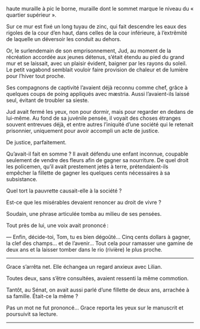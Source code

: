 haute muraille à pic le borne, muraille dont le sommet marque le niveau du « quartier supérieur ». 

Sur ce mur est fixé un long tuyau de zinc, qui fait descendre les eaux
des rigoles de la cour d’en haut, dans celles de la cour inférieure, à l’extrêmité de laquelle un déversoir les conduit au dehors.

Or, le surlendemain de son emprisonnement, Jud, au moment de la
récréation accordée aux jeunes détenus, s’était étendu au pied du grand mur et se laissait, avec un plaisir évident, baigner par les rayons du soleil. Le petit vagabond semblait vouloir faire provision de chaleur et de lumière pour l’hiver tout proche.

Ses compagnons de captivité l’avaient déjà reconnu comme chef, grâce à
quelques coups de poing appliqués avec mæstria. Aussi l’avaient-ils laissé seul, évitant de troubler sa sieste.

Jud avait fermé les yeux, non pour dormir, mais pour regarder en dedans de lui-même. Au fond de sa juvénile pensée, il voyait des choses étranges souvent entrevues déjà, et entre autres l’iniquité d’une société qui le retenait prisonnier, uniquement pour avoir accompli un acte de justice.

De justice, parfaitement.

Qu’avait-il fait en somme ? Il avait défendu une enfant inconnue, coupable seulement de vendre des fleurs afin de gagner sa nourriture. De quel droit les policemen, qu’il avait prestement jetés à terre, prétendaient-ils empêcher la fillette de gagner les quelques cents nécessaires à sa subsistance.

Quel tort la pauvrette causait-elle à la société ?

Est-ce que les misérables devaient renoncer au droit de vivre ?

Soudain, une phrase articulée tomba au milieu de ses pensées.

Tout près de lui, une voix avait prononcé :

— Enfin, décide-toi, Tom, tu es bien dégoûté… Cinq cents dollars à
gagner, la clef des champs… et de l’avenir… Tout cela pour ramasser une gamine de deux ans et la laisser tomber dans le rio (rivière) le plus proche.

-----

Grace s’arrêta net. Elle échangea un regard anxieux avec Lilian.

Toutes deux, sans s’être consultées, avaient ressenti la même commotion.

Tantôt, au Sénat, on avait aussi parlé d’une fillette de deux ans, arrachée à sa famille. Était-ce la même ?

Pas un mot ne fut prononcé… Grace reporta les yeux sur le manuscrit
et poursuivit sa lecture.

-----
